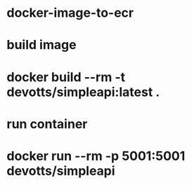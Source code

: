 # docker-image-to-ecr

# build image
# docker build --rm -t devotts/simpleapi:latest .

# run container
# docker run --rm -p 5001:5001 devotts/simpleapi

